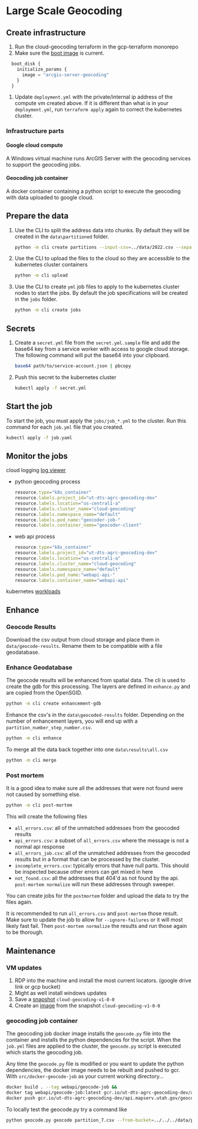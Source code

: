 # Large Scale Geocoding

## Create infrastructure

1. Run the cloud-geocoding terraform in the gcp-terraform monorepo
1. Make sure the [boot image](https://console.cloud.google.com/compute/images) is current.

```tf
  boot_disk {
    initialize_params {
      image = "arcgis-server-geocoding"
    }
  }
```

1. Update `deployment.yml` with the private/internal ip address of the compute vm created above. If it is different than what is in your `deployment.yml`, run `terraform apply` again to correct the kubernetes cluster.

### Infrastructure parts

#### Google cloud compute

A Windows virtual machine runs ArcGIS Server with the geocoding services to support the geocoding jobs.

#### Geocoding job container

A docker container containing a python script to execute the geocoding with data uploaded to google cloud.

## Prepare the data

1. Use the CLI to split the address data into chunks. By default they will be created in the `data\partitioned` folder.

   ```sh
   python -m cli create partitions --input-csv=../data/2022.csv --separator=\| --column-names=category --column-names=partial-id --column-names=address --column-names=zone
   ```

1. Use the CLI to upload the files to the cloud so they are accessible to the kubernetes cluster containers

   ```sh
   python -m cli upload
   ```

1. Use the CLI to create `yml` job files to apply to the kubernetes cluster nodes to start the jobs. By default the job specifications will be created in the `jobs` folder.

   ```sh
   python -m cli create jobs
   ```

## Secrets

1. Create a `secret.yml` file from the `secret.yml.sample` file and add the base64 key from a service worker with access to google cloud storage. The following command will put the base64 into your clipboard.

   ```sh
   base64 path/to/service-account.json | pbcopy
   ```

1. Push this secret to the kubernetes cluster

   ```sh
   kubectl apply -f secret.yml
   ```

## Start the job

To start the job, you must apply the `jobs/job_*.yml` to the cluster. Run this command for each `job.yml` file that you created.

```sh
kubectl apply -f job.yaml
```

## Monitor the jobs

cloud logging [log viewer](https://console.cloud.google.com/logs/)

- python geocoding process

  ```js
  resource.type="k8s_container"
  resource.labels.project_id="ut-dts-agrc-geocoding-dev"
  resource.labels.location="us-central1-a"
  resource.labels.cluster_name="cloud-geocoding"
  resource.labels.namespace_name="default"
  resource.labels.pod_name:"geocoder-job-"
  resource.labels.container_name="geocoder-client"
  ```

- web api process

  ```js
  resource.type="k8s_container"
  resource.labels.project_id="ut-dts-agrc-geocoding-dev"
  resource.labels.location="us-central1-a"
  resource.labels.cluster_name="cloud-geocoding"
  resource.labels.namespace_name="default"
  resource.labels.pod_name:"webapi-api-"
  resource.labels.container_name="webapi-api"
  ```

kubernetes [workloads](https://console.cloud.google.com/kubernetes/workload)

## Enhance

### Geocode Results

Download the csv output from cloud storage and place them in `data/geocode-results`. Rename them to be compatible with a file geodatabase.

### Enhance Geodatabase

The geocode results will be enhanced from spatial data. The cli is used to create the gdb for this processing. The layers are defined in `enhance.py` and are copied from the OpenSGID.

```sh
python -m cli create enhancement-gdb
```

Enhance the csv's in the `data\geocoded-results` folder. Depending on the number of enhancement layers, you will end up with a `partition_number_step_number.csv`.

```sh
python -m cli enhance
```

To merge all the data back together into one `data\results\all.csv`

```sh
python -m cli merge
```

### Post mortem

It is a good idea to make sure all the addresses that were not found were not caused by something else.

```sh
python -m cli post-mortem
```

This will create the following files

- `all_errors.csv`: all of the unmatched addresses from the geocoded results
- `api_errors.csv`: a subset of `all_errors.csv` where the message is not a normal api response
- `all_errors_job.csv`: all of the unmatched addresses from the geocoded results but in a format that can be processed by the cluster.
- `incomplete_errors.csv`: typically errors that have null parts. This should be inspected because other errors can get mixed in here
- `not_found.csv`: all the addresses that 404'd as not found by the api. `post-mortem normalize` will run these addresses through sweeper.

You can create jobs for the `postmortem` folder and upload the data to try the files again.

It is recommended to run `all_errors.csv` and `post-mortem` those result. Make sure to update the job to allow for `--ignore-failures` or it will most likely fast fail. Then `post-mortem normalize` the results and run those again to be thorough.

## Maintenance

### VM updates

1. RDP into the machine and install the most current locators. (google drive link or gcp bucket)
1. Might as well install windows updates
1. Save a [snapshot](https://console.cloud.google.com/compute/snapshots) `cloud-geocoding-v1-0-0`
1. Create an [image](https://console.cloud.google.com/compute/images) from the snapshot `cloud-geocoding-v1-0-0`

### geocoding job container

The geocoding job docker image installs the `geocode.py` file into the container and installs the python dependencies for the script. When the `job.yml` files are applied to the cluster, the `geocode.py` script is executed which starts the geocoding job.

Any time the `geocode.py` file is modified or you want to update the python dependencies, the docker image needs to be rebuilt and pushed to gcr. With `src/docker-geocode-job` as your current working directory...

```sh
docker build . --tag webapi/geocode-job &&
docker tag webapi/geocode-job:latest gcr.io/ut-dts-agrc-geocoding-dev/api.mapserv.utah.gov/geocode-job:latest &&
docker push gcr.io/ut-dts-agrc-geocoding-dev/api.mapserv.utah.gov/geocode-job:latest
```

To locally test the geocode.py try a command like

```sh
python geocode.py geocode partition_7.csv --from-bucket=../../../data/partitioned --output-bucket=./ --testing=true
```
